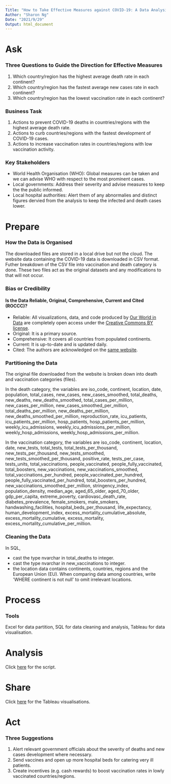 ```yaml
---
Title: "How to Take Effective Measures against COVID-19: A Data Analysis"
Author: "Sharon Ng"
Date: "2021/9/29"
Output: html_document
---
```


# Ask
### Three Questions to Guide the Direction for Effective Measures
1. Which country/region has the highest average death rate in each continent?
2. Which country/region has the fastest average new cases rate in each continent?
3. Which country/region has the lowest vaccination rate in each continent?

### Business Task
1. Actions to prevent COVID-19 deaths in countries/regions with the highest average death rate.
2. Actions to curb countries/regions with the fastest development of COVID-19 cases.
3. Actions to increase vaccination rates in countries/regions with low vaccination activity.

### Key Stakeholders
- World Health Organisation (WHO): Global measures can be taken and we can advise WHO with respect to the most prominent cases.
- Local governments: Address their severity and advise measures to keep the the public informed.
- Local hospital authorities: Alert them of any abnormalies and distinct figures dervied from the analysis to keep the infected and death cases lower. 

# Prepare
### How the Data is Organised
The downloaded files are stored in a local drive but not the cloud. The website data containing the COVID-19 data is downloaded in CSV format. Futher breakdown of the CSV file into vaccination and death category is done. These two files act as the original datasets and any modifications to that will not occur.  

### Bias or Credibility
#### Is the Data Reliable, Original, Comprehensive, Current and Cited (ROCCC)?
- Reliable: All visualizations, data, and code produced by [Our World in Data](https://ourworldindata.org/covid-deaths) are completely open access under the [Creative Commons BY license](https://creativecommons.org/licenses/by/4.0/).
- Original: It is a primary source.
- Comprehensive: It covers all countries from populated continents.
- Current: It is up-to-date and is updated daily.
- Cited: The authors are acknowledged on the [same website](https://ourworldindata.org/covid-deaths#acknowledgements).

### Partitioning the Data
The original file downloaded from the website is broken down into death and vaccination categories (files).  

In the death category, the variables are iso_code, continent, location, date, population, total_cases, new_cases, new_cases_smoothed, total_deaths, new_deaths, new_deaths_smoothed, total_cases_per_million, new_cases_per_million, new_cases_smoothed_per_million, total_deaths_per_million, new_deaths_per_million, new_deaths_smoothed_per_million, reproduction_rate, icu_patients, icu_patients_per_million, hosp_patients, hosp_patients_per_million, weekly_icu_admissions, weekly_icu_admissions_per_million, weekly_hosp_admissions, weekly_hosp_admissions_per_million.  

In the vaccination category, the variables are iso_code, continent, location, date, new_tests, total_tests, total_tests_per_thousand, new_tests_per_thousand, new_tests_smoothed, new_tests_smoothed_per_thousand, positive_rate, tests_per_case, tests_units, total_vaccinations, people_vaccinated, people_fully_vaccinated, total_boosters, new_vaccinations, new_vaccinations_smoothed, total_vaccinations_per_hundred, people_vaccinated_per_hundred, people_fully_vaccinated_per_hundred, total_boosters_per_hundred, new_vaccinations_smoothed_per_million, stringency_index, population_density, median_age, aged_65_older, aged_70_older, gdp_per_capita, extreme_poverty, cardiovasc_death_rate, diabetes_prevalence, female_smokers, male_smokers, handwashing_facilities, hospital_beds_per_thousand, life_expectancy, human_development_index, excess_mortality_cumulative_absolute, excess_mortality_cumulative, excess_mortality, excess_mortality_cumulative_per_million.

### Cleaning the Data
In SQL, 
- cast the type nvarchar in total_deaths to integer.
- cast the type nvarchar in new_vaccinations to integer.
- the location data contains continents, countries, regions and the European Union (EU). When comparing data among countries, write 'WHERE continent is not null' to omit irrelevant locations.

# Process
### Tools
Excel for data partition, SQL for data cleaning and analysis, Tableau for data visualisation.

# Analysis 
Click [here](https://github.com/SharonNg98/COVID-19-Data-Analysis/blob/main/covid-19-analysis.sql) for the script.

# Share
Click [here](https://public.tableau.com/views/COVID-19DataAnalysis_16333425115240/Dashboard1?:language=en-US&publish=yes&:display_count=n&:origin=viz_share_link) for the Tableau visualisations.

# Act
### Three Suggestions 
1. Alert relevant government officials about the severity of deaths and new cases development where necessary. 
2. Send vaccines and open up more hospital beds for catering very ill patients.
3. Create incentives (e.g. cash rewards) to boost vaccination rates in lowly vaccinated countries/regions.
